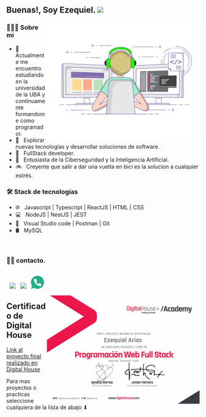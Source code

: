 <h2>Buenas!, Soy Ezequiel. <img src="https://github.com/souvikguria98/souvikguria98/blob/master/Hi.gif" width="25"></h2>
<img align="right" alt="GIF" src="https://raw.githubusercontent.com/devSouvik/devSouvik/master/gif3.gif" width="400"/>

<h3>👨🏻‍💻 Sobre mi</h3>

- 🔭 &nbsp; Actualmente me encuentro estudiando en la universidad de la UBA y continuamente formandome como programador.
- 🤔 &nbsp; Explorar nuevas tecnologías y desarrollar soluciones de software.
- 💼 &nbsp; FullStack developer.
- 🌱 &nbsp; Entusiasta de la Ciberseguridad y la Inteligencia Artificial.
- 🚲 &nbsp; Creyente que salir a dar una vuelta en bici es la solucion a cualquier estrés.

<h3>🛠 Stack de tecnologías</h3>

- 🌐 &nbsp; Javascript | Typescript | ReactJS | HTML | CSS
- 💻 &nbsp; NodeJS | NestJS | JEST
- 🔧 &nbsp; Visual Studio code | Postman | Git
- 🛢 &nbsp; MySQL  

<br>


<h3> 🤝🏻 contacto. </h3>

<p style="display : flex;">

&nbsp; <a href='https://www.linkedin.com/in/ezequiel-arias734/' target="_blank"><img src="https://img.icons8.com/plasticine/100/000000/linkedin.png" width="50" /></a>
&nbsp; <a href='mailto:ezequielariasdev@gmail.com' target="_blank"><img src="https://img.icons8.com/plasticine/100/000000/gmail.png"  width="50" /></a>
&nbsp; <a href='https://wa.me/5491132110987' target="_blank"><img src="./llamada-telefonica.png" width="34"/></a>

</p>

<img align="right" alt="DH" src="./DigitalHouse.png" width="400"/>
<h2>Certificado de Digital House</h2>
<a href="https://github.com/thrasheremperor/grupo_6_biciBikes">Link al proyecto final realizado en Digital House</a>





<p>Para mas proyectos o practicas seleccione cualquiera de la lista de abajo ⬇</p>
